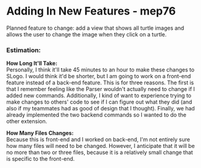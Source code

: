 # Adding In New Features - mep76


Planned feature to change: add a view that shows all turtle images and allows
the user to change the image when they click on a turtle. 

### Estimation:
**How Long It'll Take:**  
Personally, I think it'll take 45 minutes to an hour to make these changes
to SLogo. I would think it'd be shorter, but I am going to work on a
front-end feature instead of a back-end feature. This is for three reasons. 
The first is that I remember feeling like the Parser wouldn't actually
need to change if I added new commands. Additionally, I kind of want to
experience trying to make changes to others' code to see if I can figure out
what they did (and also if my teammates had as good of design that I thought).
Finally, we had already implemented the two backend commands so I wanted to 
do the other extension. 

**How Many Files Changes:**  
Because this is front-end and I worked on back-end, I'm not entirely sure
how many files will need to be changed. However, I anticipate that it will
be no more than two or three files, because it is a relatively small change
that is specific to the front-end. 